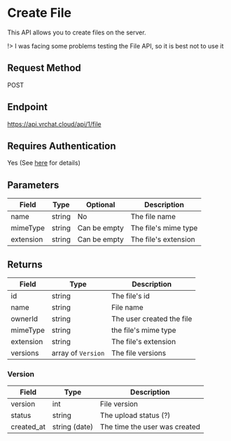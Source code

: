 # Create File

This API allows you to create files on the server.

!> I was facing some problems testing the File API, so it is best not to use it

## Request Method
POST

## Endpoint
https://api.vrchat.cloud/api/1/file

## Requires Authentication
Yes (See [here](/GettingStarted/QuickStart?id=authorization) for details)

## Parameters

Field | Type | Optional | Description
------|------|----------|-------------
name | string | No | The file name
mimeType | string | Can be empty | The file's mime type
extension | string | Can be empty | The file's extension

## Returns

Field | Type | Description
------|------|-------------
id | string | The file's id
name | string | File name
ownerId | string | The user created the file
mimeType | string | the file's mime type
extension | string | The file's extension
versions | array of `Version` | The file versions

### Version

Field | Type | Description
------|------|-------------
version | int | File version
status | string | The upload status (?)
created_at | string (date) | The time the user was created
